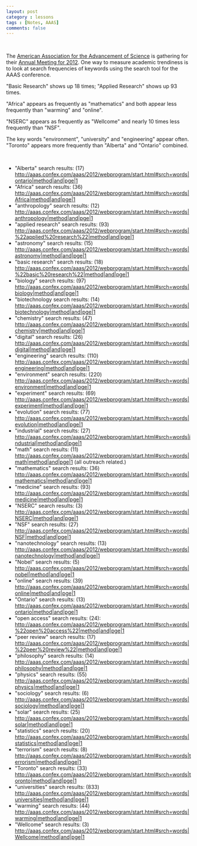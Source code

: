 ```yaml
---
layout: post
category : lessons
tags : [Notes, AAAS]
comments: false
---
```

&nbsp;

The <a href="http://www.aaas.org/">American Association for the Advancement of Science</a> is gathering for their <a href="http://www.aaas.org/meetings/2012/">Annual Meeting for 2012</a>. One way to measure academic trendiness is to look at search frequencies  of keywords using the search tool for the AAAS conference.

"Basic Research" shows up 18 times; "Applied Research" shows up 93 times.

"Africa" appears as frequently as "mathematics" and both appear less frequently than "warming" and "online".

"NSERC" appears as frequently as "Wellcome" and nearly 10 times less frequently than "NSF".

The key words "environment", "university" and "engineering" appear often. "Toronto" appears more frequently than "Alberta" and "Ontario" combined.

&nbsp;
<ul>
	<li>"Alberta" search results: (17) <a href="http://aaas.confex.com/aaas/2012/webprogram/start.html#srch=words|ontario|method|and|pge|1">http://aaas.confex.com/aaas/2012/webprogram/start.html#srch=words|ontario|method|and|pge|1</a></li>
	<li>"Africa" search results: (36)<a href="http://aaas.confex.com/aaas/2012/webprogram/start.html#srch=words|Africa|method|and|pge|1"> http://aaas.confex.com/aaas/2012/webprogram/start.html#srch=words|Africa|method|and|pge|1</a></li>
	<li>"anthropology" search results: (12)<a href="http://aaas.confex.com/aaas/2012/webprogram/start.html#srch=words|anthropology|method|and|pge|1"> http://aaas.confex.com/aaas/2012/webprogram/start.html#srch=words|anthropology|method|and|pge|1</a></li>
	<li>"applied research" search results: (93) <a href="http://aaas.confex.com/aaas/2012/webprogram/start.html#srch=words|%22applied%20research%22|method|and|pge|1">http://aaas.confex.com/aaas/2012/webprogram/start.html#srch=words|%22applied%20research%22|method|and|pge|1</a></li>
	<li>"astronomy" search results: (15) <a href="http://aaas.confex.com/aaas/2012/webprogram/start.html#srch=words|astronomy|method|and|pge|1">http://aaas.confex.com/aaas/2012/webprogram/start.html#srch=words|astronomy|method|and|pge|1</a></li>
	<li>"basic research" search results: (18) <a href="http://aaas.confex.com/aaas/2012/webprogram/start.html#srch=words|%22basic%20research%22|method|and|pge|1">http://aaas.confex.com/aaas/2012/webprogram/start.html#srch=words|%22basic%20research%22|method|and|pge|1</a></li>
	<li>"biology" search results: (97)<a href="http://aaas.confex.com/aaas/2012/webprogram/start.html#srch=words|biology|method|and|pge|1"> http://aaas.confex.com/aaas/2012/webprogram/start.html#srch=words|biology|method|and|pge|1</a></li>
	<li>"biotechnology search results: (14) <a href="http://aaas.confex.com/aaas/2012/webprogram/start.html#srch=words|biotechnology|method|and|pge|1">http://aaas.confex.com/aaas/2012/webprogram/start.html#srch=words|biotechnology|method|and|pge|1</a></li>
	<li>"chemistry" search results: (47)<a href="http://aaas.confex.com/aaas/2012/webprogram/start.html#srch=words%7Cchemistry%7Cmethod%7Cand%7Cpge%7C1" target="_blank"> http://aaas.confex.com/aaas/2012/webprogram/start.html#srch=words|chemistry|method|and|pge|1</a></li>
	<li>"digital" search results: (26) <a href="http://aaas.confex.com/aaas/2012/webprogram/start.html#srch=words|digital|method|and|pge|1">http://aaas.confex.com/aaas/2012/webprogram/start.html#srch=words|digital|method|and|pge|1</a></li>
	<li>"engineering" search results: (110)<a href="http://aaas.confex.com/aaas/2012/webprogram/start.html#srch=words%7Cengineering%7Cmethod%7Cand%7Cpge%7C1" target="_blank"> http://aaas.confex.com/aaas/2012/webprogram/start.html#srch=words|engineering|method|and|pge|1</a></li>
	<li>"environment" search results: (220) <a href="http://aaas.confex.com/aaas/2012/webprogram/start.html#srch=words|environment|method|and|pge|1">http://aaas.confex.com/aaas/2012/webprogram/start.html#srch=words|environment|method|and|pge|1</a></li>
	<li>"experiment" search results: (69) <a href="http://aaas.confex.com/aaas/2012/webprogram/start.html#srch=words|experiment|method|and|pge|1">http://aaas.confex.com/aaas/2012/webprogram/start.html#srch=words|experiment|method|and|pge|1</a></li>
	<li>"evolution" search results: (77)<a href="http://aaas.confex.com/aaas/2012/webprogram/start.html#srch=words|evolution|method|and|pge|1"> http://aaas.confex.com/aaas/2012/webprogram/start.html#srch=words|evolution|method|and|pge|1</a></li>
	<li>"industrial" search results: (27)<a href="http://aaas.confex.com/aaas/2012/webprogram/start.html#srch=words|industrial|method|and|pge|1"> http://aaas.confex.com/aaas/2012/webprogram/start.html#srch=words|industrial|method|and|pge|1</a></li>
	<li>"math" search results: (11)<a href="http://aaas.confex.com/aaas/2012/webprogram/start.html#srch=words%7Cmath%7Cmethod%7Cand%7Cpge%7C1" target="_blank"> http://aaas.confex.com/aaas/2012/webprogram/start.html#srch=words|math|method|and|pge|1</a> (all outreach related.)</li>
	<li>"mathematics" search results: (36) <a href="http://aaas.confex.com/aaas/2012/webprogram/start.html#srch=words|mathematics|method|and|pge|1">http://aaas.confex.com/aaas/2012/webprogram/start.html#srch=words|mathematics|method|and|pge|1</a></li>
	<li>"medicine" search results: (93) <a href="http://aaas.confex.com/aaas/2012/webprogram/start.html#srch=words|medicine|method|and|pge|1">http://aaas.confex.com/aaas/2012/webprogram/start.html#srch=words|medicine|method|and|pge|1</a></li>
	<li>"NSERC" search results: (3) <a href="http://aaas.confex.com/aaas/2012/webprogram/start.html#srch=words|NSERC|method|and|pge|1">http://aaas.confex.com/aaas/2012/webprogram/start.html#srch=words|NSERC|method|and|pge|1</a></li>
	<li>"NSF" search results: (27) <a href="http://aaas.confex.com/aaas/2012/webprogram/start.html#srch=words|NSF|method|and|pge|1">http://aaas.confex.com/aaas/2012/webprogram/start.html#srch=words|NSF|method|and|pge|1</a></li>
	<li>"nanotechnology" search results: (13)<a href="http://aaas.confex.com/aaas/2012/webprogram/start.html#srch=words|nanotechnology|method|and|pge|1"> http://aaas.confex.com/aaas/2012/webprogram/</a><a href="http://aaas.confex.com/aaas/2012/webprogram/start.html#srch=words|nanotechnology|method|and|pge|1">start.html#srch=words|nanotechnology|method|and|pge|1</a></li>
	<li>"Nobel" search results: (5) <a href="http://aaas.confex.com/aaas/2012/webprogram/start.html#srch=words|nobel|method|and|pge|1">http://aaas.confex.com/aaas/2012/webprogram/start.html#srch=words|nobel|method|and|pge|1</a></li>
	<li>"online" search results: (39)<a href="http://aaas.confex.com/aaas/2012/webprogram/start.html#srch=words|online|method|and|pge|1"> http://aaas.confex.com/aaas/2012/webprogram/start.html#srch=words|online|method|and|pge|1</a></li>
	<li>"Ontario" search results: (13) <a href="http://aaas.confex.com/aaas/2012/webprogram/start.html#srch=words|ontario|method|and|pge|1">http://aaas.confex.com/aaas/2012/webprogram/start.html#srch=words|ontario|method|and|pge|1</a></li>
	<li>"open access" search results: (24): <a href="http://aaas.confex.com/aaas/2012/webprogram/start.html#srch=words|%22open%20access%22|method|and|pge|1">http://aaas.confex.com/aaas/2012/webprogram/start.html#srch=words|%22open%20access%22|method|and|pge|1</a></li>
	<li>"peer review" search results: (17) <a href="http://aaas.confex.com/aaas/2012/webprogram/start.html#srch=words|%22peer%20review%22|method|and|pge|1">http://aaas.confex.com/aaas/2012/webprogram/start.html#srch=words|%22peer%20review%22|method|and|pge|1</a></li>
	<li>"philosophy" search  results: (14)<a href="http://aaas.confex.com/aaas/2012/webprogram/start.html#srch=words|philosophy|method|and|pge|1"> http://aaas.confex.com/aaas/2012/webprogram/start.html#srch=words|philosophy|method|and|pge|1</a></li>
	<li>"physics" search results: (55)<a href="http://aaas.confex.com/aaas/2012/webprogram/start.html#srch=words%7Cphysics%7Cmethod%7Cand%7Cpge%7C1" target="_blank"> http://aaas.confex.com/aaas/2012/webprogram/start.html#srch=words|physics|method|and|pge|1</a></li>
	<li>"sociology" search results: (6)<a href="http://aaas.confex.com/aaas/2012/webprogram/start.html#srch=words|sociology|method|and|pge|1"> http://aaas.confex.com/aaas/2012/webprogram/start.html#srch=words|sociology|method|and|pge|1</a></li>
	<li>"solar" search results: (25) <a href="http://aaas.confex.com/aaas/2012/webprogram/start.html#srch=words|solar|method|and|pge|1">http://aaas.confex.com/aaas/2012/webprogram/start.html#srch=words|solar|method|and|pge|1</a></li>
	<li>"statistics" search results: (20)<a href="http://aaas.confex.com/aaas/2012/webprogram/start.html#srch=words%7Cstatistics%7Cmethod%7Cand%7Cpge%7C1" target="_blank"> http://aaas.confex.com/aaas/2012/webprogram/start.html#srch=words|statistics|method|and|pge|1</a></li>
	<li>"terrorism" search results: (8) <a href="http://aaas.confex.com/aaas/2012/webprogram/start.html#srch=words|terrorism|method|and|pge|1">http://aaas.confex.com/aaas/2012/webprogram/start.html#srch=words|terrorism|method|and|pge|1</a></li>
	<li>"Toronto" search results: (33) <a href="http://aaas.confex.com/aaas/2012/webprogram/start.html#srch=words|toronto|method|and|pge|1">http://aaas.confex.com/aaas/2012/webprogram/start.html#srch=words|toronto|method|and|pge|1</a></li>
	<li>"universities" search results: (833) <a href="http://aaas.confex.com/aaas/2012/webprogram/start.html#srch=words|universities|method|and|pge|1">http://aaas.confex.com/aaas/2012/webprogram/start.html#srch=words|universities|method|and|pge|1</a></li>
	<li>"warming" search results: (44)<a href="http://aaas.confex.com/aaas/2012/webprogram/start.html#srch=words|warming|method|and|pge|1"> http://aaas.confex.com/aaas/2012/webprogram/start.html#srch=words|warming|method|and|pge|1</a></li>
	<li>"Wellcome" search results: (3) <a href="http://aaas.confex.com/aaas/2012/webprogram/start.html#srch=words|Wellcome|method|and|pge|1">http://aaas.confex.com/aaas/2012/webprogram/start.html#srch=words|Wellcome|method|and|pge|1</a></li>
</ul>